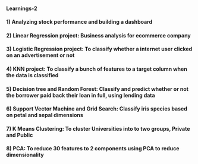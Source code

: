 #### Learnings-2
#### 1) Analyzing stock performance and building a dashboard
#### 2) Linear Regression project: Business analysis for ecommerce company
#### 3) Logistic Regression project: To classify whether a internet user clicked on an advertisement or not
#### 4) KNN project: To classify a bunch of features to a target column when the data is classified
#### 5) Decision tree and Random Forest: Classify and predict whether or not the borrower paid back their loan in full, using lending data
#### 6) Support Vector Machine and Grid Search: Classify iris species based on petal and sepal dimensions
#### 7) K Means Clustering: To cluster Universities into to two groups, Private and Public
#### 8) PCA: To reduce 30 features to 2 components using PCA to reduce dimensionality
